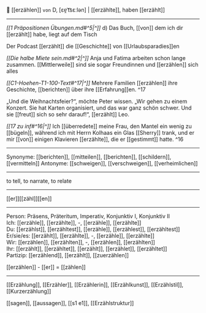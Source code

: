 📖 [[erzählen]] `von` D, [ɛɐ̯ˈt͡sɛːlən] | [[erzählte]], haben [[erzählt]]

---
*[[1 Präpositionen Übungen.md#^5|^]]* d) Das Buch, [[von]] dem ich dir [[erzählt]] habe, liegt auf dem Tisch

Der Podcast [[erzählt]] die [[Geschichte]] von [[Urlaubsparadies]]en

*[[Die halbe Miete sein.md#^2|^]]* Anja und Fatima arbeiten schon lange zusammen. [[Mittlerweile]] sind sie sogar Freundinnen und [[erzählen]] sich alles

*[[C1-Hoehen-T1-100-Text#^17|^]]* Mehrere Familien [[erzählen]] ihre Geschichte, [[berichten]] über ihre [[Erfahrung]]en. ^17


„Und die Weihnachtsfeier?“, möchte Peter wissen. „Wir gehen zu einem Konzert. Sie hat Karten organisiert, und das war ganz schön schwer. Und sie [[freut]] sich so sehr darauf!“, [[erzählt]] Leo.

*[[17 zu inf#^16|^]]* Ich [[überredete]] meine Frau, den Mantel ein wenig zu [[bügeln]], während ich mit Herrn Kolhaas ein Glas [[Sherry]] trank, und er mir [[von]] einigen Klavieren [[erzählte]], die er [[gestimmt]] hatte.  ^16


---
Synonyme: [[berichten]], [[mitteilen]], [[berichten]], [[schildern]], [[vermitteln]]
Antonyme: [[schweigen]], [[verschweigen]], [[verheimlichen]]

---
to tell, to narrate, to relate

---
[[er]][[zähl]][[en]]
   
---

Person: Präsens, Präteritum, Imperativ, Konjunktiv I, Konjunktiv II  
Ich: [[erzähle]], [[erzählte]], -, [[erzähle]], [[erzählte]]  
Du: [[erzählst]], [[erzähltest]], [[erzähle]], [[erzählest]], [[erzähltest]]  
Er/sie/es: [[erzählt]], [[erzählte]], -, [[erzähle]], [[erzählte]]  
Wir: [[erzählen]], [[erzählten]], -, [[erzählen]], [[erzählten]]  
Ihr: [[erzählt]], [[erzähltet]], [[erzählt]], [[erzählet]], [[erzähltet]]  
Partizip: [[erzählend]],  [[erzählt]], [[zuerzählen]]

[[erzählen]] - [[er]] = [[zählen]]

---
[[Erzählung]], [[Erzähler]], [[Erzählerin]], [[Erzählkunst]], [[Erzählstil]], [[Kurzerzählung]]

[[sagen]], [[aussagen]], [[s1 e1]], [[Erzählstruktur]]